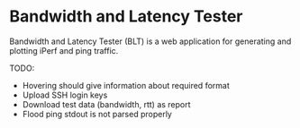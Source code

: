 Bandwidth and Latency Tester
============================

Bandwidth and Latency Tester (BLT) is a web application for generating and
plotting iPerf and ping traffic.

TODO:

* Hovering should give information about required format
* Upload SSH login keys
* Download test data (bandwidth, rtt) as report
* Flood ping stdout is not parsed properly
